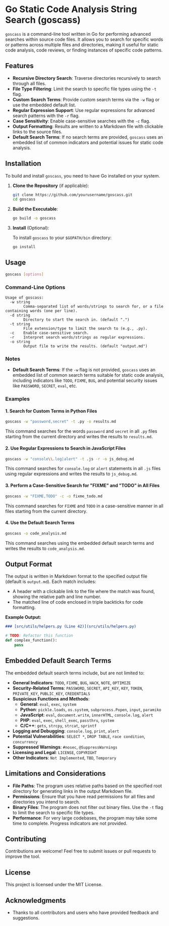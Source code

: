 # Go Static Code Analysis String Search (goscass)

`goscass` is a command-line tool written in Go for performing advanced searches within source code files. It allows you to search for specific words or patterns across multiple files and directories, making it useful for static code analysis, code reviews, or finding instances of specific code patterns.

## Features

- **Recursive Directory Search**: Traverse directories recursively to search through all files.
- **File Type Filtering**: Limit the search to specific file types using the `-t` flag.
- **Custom Search Terms**: Provide custom search terms via the `-w` flag or use the embedded default list.
- **Regular Expression Support**: Use regular expressions for advanced search patterns with the `-r` flag.
- **Case Sensitivity**: Enable case-sensitive searches with the `-c` flag.
- **Output Formatting**: Results are written to a Markdown file with clickable links to the source files.
- **Default Search Terms**: If no search terms are provided, `goscass` uses an embedded list of common indicators and potential issues for static code analysis.

## Installation

To build and install `goscass`, you need to have Go installed on your system.

1. **Clone the Repository** (if applicable):

   ```bash
   git clone https://github.com/yourusername/goscass.git
   cd goscass
   ```

2. **Build the Executable**:

   ```bash
   go build -o goscass
   ```

3. **Install** (Optional):

   To install `goscass` to your `$GOPATH/bin` directory:

   ```bash
   go install
   ```

## Usage

```bash
goscass [options]
```

### Command-Line Options

```
Usage of goscass:
  -w string
        Comma-separated list of words/strings to search for, or a file containing words (one per line).
  -d string
        Directory to start the search in. (default ".")
  -t string
        File extension/type to limit the search to (e.g., .py).
  -c    Enable case-sensitive search.
  -r    Interpret search words/strings as regular expressions.
  -o string
        Output file to write the results. (default "output.md")
```

### Notes

- **Default Search Terms**: If the `-w` flag is not provided, `goscass` uses an embedded list of common search terms suitable for static code analysis, including indicators like `TODO`, `FIXME`, `BUG`, and potential security issues like `PASSWORD`, `SECRET`, `eval`, etc.

### Examples

#### 1. Search for Custom Terms in Python Files

```bash
goscass -w "password,secret" -t .py -o results.md
```

This command searches for the words `password` and `secret` in all `.py` files starting from the current directory and writes the results to `results.md`.

#### 2. Use Regular Expressions to Search in JavaScript Files

```bash
goscass -w "console\\.log|alert" -t .js -r -o js_debug.md
```

This command searches for `console.log` or `alert` statements in all `.js` files using regular expressions and writes the results to `js_debug.md`.

#### 3. Perform a Case-Sensitive Search for "FIXME" and "TODO" in All Files

```bash
goscass -w "FIXME,TODO" -c -o fixme_todo.md
```

This command searches for `FIXME` and `TODO` in a case-sensitive manner in all files starting from the current directory.

#### 4. Use the Default Search Terms

```bash
goscass -o code_analysis.md
```

This command searches using the embedded default search terms and writes the results to `code_analysis.md`.

## Output Format

The output is written in Markdown format to the specified output file (default is `output.md`). Each match includes:

- A header with a clickable link to the file where the match was found, showing the relative path and line number.
- The matched line of code enclosed in triple backticks for code formatting.

**Example Output:**

```markdown
### [src/utils/helpers.py (Line 42)](src/utils/helpers.py)
```

```python
# TODO: Refactor this function
def complex_function():
    pass
```

## Embedded Default Search Terms

The embedded default search terms include, but are not limited to:

- **General Indicators**: `TODO`, `FIXME`, `BUG`, `HACK`, `NOTE`, `OPTIMIZE`
- **Security-Related Terms**: `PASSWORD`, `SECRET`, `API_KEY`, `KEY`, `TOKEN`, `PRIVATE_KEY`, `PUBLIC_KEY`, `CREDENTIALS`
- **Suspicious Functions and Methods**:
  - **General**: `eval`, `exec`, `system`
  - **Python**: `pickle.loads`, `os.system`, `subprocess.Popen`, `input`, `paramiko`
  - **JavaScript**: `eval`, `document.write`, `innerHTML`, `console.log`, `alert`
  - **PHP**: `eval`, `exec`, `shell_exec`, `passthru`, `system`
  - **C/C++**: `gets`, `strcpy`, `strcat`, `sprintf`
- **Logging and Debugging**: `console.log`, `print`, `alert`
- **Potential Vulnerabilities**: `SELECT *`, `DROP TABLE`, `race condition`, `concurrency`
- **Suppressed Warnings**: `#nosec`, `@SuppressWarnings`
- **Licensing and Legal**: `LICENSE`, `COPYRIGHT`
- **Other Indicators**: `Not Implemented`, `TBD`, `Temporary`

## Limitations and Considerations

- **File Paths**: The program uses relative paths based on the specified root directory for generating links in the output Markdown file.
- **Permissions**: Ensure that you have read permissions for all files and directories you intend to search.
- **Binary Files**: The program does not filter out binary files. Use the `-t` flag to limit the search to specific file types.
- **Performance**: For very large codebases, the program may take some time to complete. Progress indicators are not provided.

## Contributing

Contributions are welcome! Feel free to submit issues or pull requests to improve the tool.

## License

This project is licensed under the MIT License.

## Acknowledgments

- Thanks to all contributors and users who have provided feedback and suggestions.
